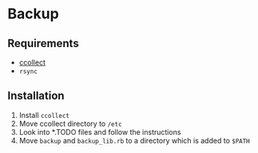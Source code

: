 # Backup

## Requirements

* [ccollect](http://www.nico.schottelius.org/software/ccollect/)
* `rsync`

## Installation

1. Install `ccollect`
2. Move ccollect directory to `/etc`
3. Look into *.TODO files and follow the instructions
4. Move `backup` and `backup_lib.rb` to a directory which is added to `$PATH`

